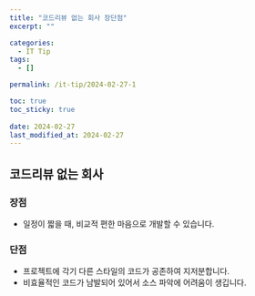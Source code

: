 ```yaml
---
title: "코드리뷰 없는 회사 장단점"
excerpt: ""

categories:
  - IT Tip
tags:
  - []

permalink: /it-tip/2024-02-27-1

toc: true
toc_sticky: true
 
date: 2024-02-27
last_modified_at: 2024-02-27
---
```


## 코드리뷰 없는 회사

### 장점
* 일정이 짧을 때, 비교적 편한 마음으로 개발할 수 있습니다.

### 단점
* 프로젝트에 각기 다른 스타일의 코드가 공존하여 지저분합니다.
* 비효율적인 코드가 남발되어 있어서 소스 파악에 어려움이 생깁니다.